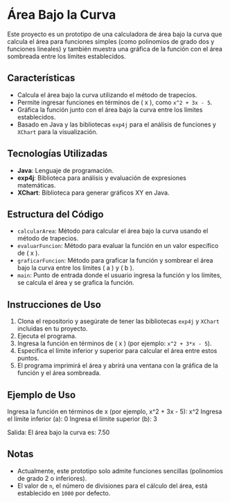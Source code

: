 # Área Bajo la Curva

Este proyecto es un prototipo de una calculadora de área bajo la curva que calcula el área para funciones simples (como polinomios de grado dos y funciones lineales) y también muestra una gráfica de la función con el área sombreada entre los límites establecidos.

## Características

- Calcula el área bajo la curva utilizando el método de trapecios.
- Permite ingresar funciones en términos de \( x \), como `x^2 + 3x - 5`.
- Gráfica la función junto con el área bajo la curva entre los límites establecidos.
- Basado en Java y las bibliotecas `exp4j` para el análisis de funciones y `XChart` para la visualización.

## Tecnologías Utilizadas

- **Java**: Lenguaje de programación.
- **exp4j**: Biblioteca para análisis y evaluación de expresiones matemáticas.
- **XChart**: Biblioteca para generar gráficos XY en Java.

## Estructura del Código

- `calcularArea`: Método para calcular el área bajo la curva usando el método de trapecios.
- `evaluarFuncion`: Método para evaluar la función en un valor específico de \( x \).
- `graficarFuncion`: Método para graficar la función y sombrear el área bajo la curva entre los límites \( a \) y \( b \).
- `main`: Punto de entrada donde el usuario ingresa la función y los límites, se calcula el área y se grafica la función.

## Instrucciones de Uso

1. Clona el repositorio y asegúrate de tener las bibliotecas `exp4j` y `XChart` incluidas en tu proyecto.
2. Ejecuta el programa.
3. Ingresa la función en términos de \( x \) (por ejemplo: `x^2 + 3*x - 5`).
4. Especifica el límite inferior y superior para calcular el área entre estos puntos.
5. El programa imprimirá el área y abrirá una ventana con la gráfica de la función y el área sombreada.

## Ejemplo de Uso

Ingresa la función en términos de x (por ejemplo, x^2 + 3x - 5): x^2 Ingresa el límite inferior (a): 0 Ingresa el límite superior (b): 3

Salida: El área bajo la curva es: 7.50


## Notas

- Actualmente, este prototipo solo admite funciones sencillas (polinomios de grado 2 o inferiores).
- El valor de `n`, el número de divisiones para el cálculo del área, está establecido en `1000` por defecto.



